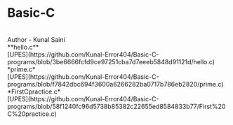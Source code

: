 # Basic-C
<br>
Author - Kunal Saini
<br>
**hello.c**
<br>
[UPES](https://github.com/Kunal-Error404/Basic-C-programs/blob/3be6666fcfd9ce97251cba7d7eeeb5848d91121d/hello.c)
<br>
*prime.c*
<br>
[UPES](https://github.com/Kunal-Error404/Basic-C-programs/blob/f7842dbc694f3600a6266282ba0717b786eb2820/prime.c)
<br>
*FirstCpractice.c*
<br>
[UPES](https://github.com/Kunal-Error404/Basic-C-programs/blob/58f1240fc96d5738b85382c22655ed8584833b77/First%20C%20practice.c)

